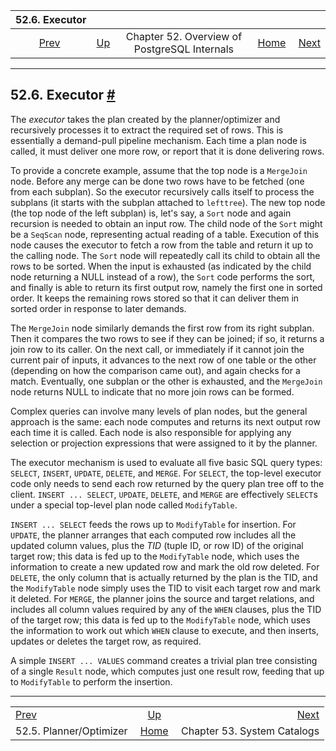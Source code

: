<!--?xml version="1.0" encoding="UTF-8" standalone="no"?-->

|                       52.6. Executor                      |                                                                    |                                              |                                                       |                                                      |
| :-------------------------------------------------------: | :----------------------------------------------------------------- | :------------------------------------------: | ----------------------------------------------------: | ---------------------------------------------------: |
| [Prev](planner-optimizer.html "52.5. Planner/Optimizer")  | [Up](overview.html "Chapter 52. Overview of PostgreSQL Internals") | Chapter 52. Overview of PostgreSQL Internals | [Home](index.html "PostgreSQL 17devel Documentation") |  [Next](catalogs.html "Chapter 53. System Catalogs") |

***

## 52.6. Executor [#](#EXECUTOR)

The *executor* takes the plan created by the planner/optimizer and recursively processes it to extract the required set of rows. This is essentially a demand-pull pipeline mechanism. Each time a plan node is called, it must deliver one more row, or report that it is done delivering rows.

To provide a concrete example, assume that the top node is a `MergeJoin` node. Before any merge can be done two rows have to be fetched (one from each subplan). So the executor recursively calls itself to process the subplans (it starts with the subplan attached to `lefttree`). The new top node (the top node of the left subplan) is, let's say, a `Sort` node and again recursion is needed to obtain an input row. The child node of the `Sort` might be a `SeqScan` node, representing actual reading of a table. Execution of this node causes the executor to fetch a row from the table and return it up to the calling node. The `Sort` node will repeatedly call its child to obtain all the rows to be sorted. When the input is exhausted (as indicated by the child node returning a NULL instead of a row), the `Sort` code performs the sort, and finally is able to return its first output row, namely the first one in sorted order. It keeps the remaining rows stored so that it can deliver them in sorted order in response to later demands.

The `MergeJoin` node similarly demands the first row from its right subplan. Then it compares the two rows to see if they can be joined; if so, it returns a join row to its caller. On the next call, or immediately if it cannot join the current pair of inputs, it advances to the next row of one table or the other (depending on how the comparison came out), and again checks for a match. Eventually, one subplan or the other is exhausted, and the `MergeJoin` node returns NULL to indicate that no more join rows can be formed.

Complex queries can involve many levels of plan nodes, but the general approach is the same: each node computes and returns its next output row each time it is called. Each node is also responsible for applying any selection or projection expressions that were assigned to it by the planner.

The executor mechanism is used to evaluate all five basic SQL query types: `SELECT`, `INSERT`, `UPDATE`, `DELETE`, and `MERGE`. For `SELECT`, the top-level executor code only needs to send each row returned by the query plan tree off to the client. `INSERT ... SELECT`, `UPDATE`, `DELETE`, and `MERGE` are effectively `SELECT`s under a special top-level plan node called `ModifyTable`.

`INSERT ... SELECT` feeds the rows up to `ModifyTable` for insertion. For `UPDATE`, the planner arranges that each computed row includes all the updated column values, plus the *TID* (tuple ID, or row ID) of the original target row; this data is fed up to the `ModifyTable` node, which uses the information to create a new updated row and mark the old row deleted. For `DELETE`, the only column that is actually returned by the plan is the TID, and the `ModifyTable` node simply uses the TID to visit each target row and mark it deleted. For `MERGE`, the planner joins the source and target relations, and includes all column values required by any of the `WHEN` clauses, plus the TID of the target row; this data is fed up to the `ModifyTable` node, which uses the information to work out which `WHEN` clause to execute, and then inserts, updates or deletes the target row, as required.

A simple `INSERT ... VALUES` command creates a trivial plan tree consisting of a single `Result` node, which computes just one result row, feeding that up to `ModifyTable` to perform the insertion.

***

|                                                           |                                                                    |                                                      |
| :-------------------------------------------------------- | :----------------------------------------------------------------: | ---------------------------------------------------: |
| [Prev](planner-optimizer.html "52.5. Planner/Optimizer")  | [Up](overview.html "Chapter 52. Overview of PostgreSQL Internals") |  [Next](catalogs.html "Chapter 53. System Catalogs") |
| 52.5. Planner/Optimizer                                   |        [Home](index.html "PostgreSQL 17devel Documentation")       |                          Chapter 53. System Catalogs |
